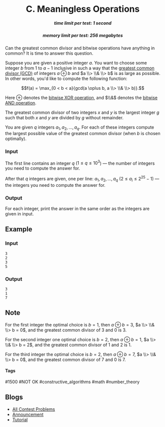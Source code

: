 <h1 style='text-align: center;'> C. Meaningless Operations</h1>

<h5 style='text-align: center;'>time limit per test: 1 second</h5>
<h5 style='text-align: center;'>memory limit per test: 256 megabytes</h5>

Can the greatest common divisor and bitwise operations have anything in common? It is time to answer this question.

Suppose you are given a positive integer $a$. You want to choose some integer $b$ from $1$ to $a - 1$ inclusive in such a way that the [greatest common divisor (GCD)](https://en.wikipedia.org/wiki/Greatest_common_divisor) of integers $a \oplus b$ and $a \\> \\& \\> b$ is as large as possible. In other words, you'd like to compute the following function:

$$f(a) = \max_{0 < b < a}{gcd(a \oplus b, a \\> \\& \\> b)}.$$

Here $\oplus$ denotes the [bitwise XOR operation](https://en.wikipedia.org/wiki/Bitwise_operation#XOR), and $\\&$ denotes the [bitwise AND operation](https://en.wikipedia.org/wiki/Bitwise_operation#AND).

The greatest common divisor of two integers $x$ and $y$ is the largest integer $g$ such that both $x$ and $y$ are divided by $g$ without remainder.

You are given $q$ integers $a_1, a_2, \ldots, a_q$. For each of these integers compute the largest possible value of the greatest common divisor (when $b$ is chosen optimally). 

### Input

The first line contains an integer $q$ ($1 \le q \le 10^3$) — the number of integers you need to compute the answer for.

After that $q$ integers are given, one per line: $a_1, a_2, \ldots, a_q$ ($2 \le a_i \le 2^{25} - 1$) — the integers you need to compute the answer for. 

### Output

For each integer, print the answer in the same order as the integers are given in input.

## Example

### Input


```text
3
2
3
5
```
### Output


```text
3
1
7
```
## Note

For the first integer the optimal choice is $b = 1$, then $a \oplus b = 3$, $a \\> \\& \\> b = 0$, and the greatest common divisor of $3$ and $0$ is $3$.

For the second integer one optimal choice is $b = 2$, then $a \oplus b = 1$, $a \\> \\& \\> b = 2$, and the greatest common divisor of $1$ and $2$ is $1$.

For the third integer the optimal choice is $b = 2$, then $a \oplus b = 7$, $a \\> \\& \\> b = 0$, and the greatest common divisor of $7$ and $0$ is $7$.



#### Tags 

#1500 #NOT OK #constructive_algorithms #math #number_theory 

## Blogs
- [All Contest Problems](../Codeforces_Global_Round_1.md)
- [Announcement](../blogs/Announcement.md)
- [Tutorial](../blogs/Tutorial.md)
